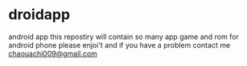 droidapp
========

android app
this repostiry will contain so many app game and rom for android phone
please enjoi't and if you have a problem contact me
chaouachi009@gmail.com

